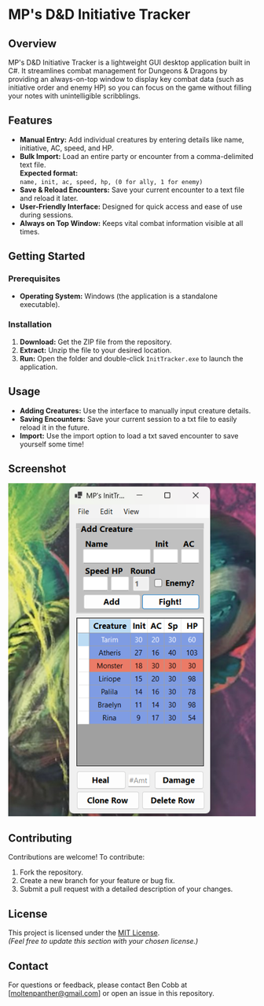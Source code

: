 # MP's D&D Initiative Tracker

## Overview
MP's D&D Initiative Tracker is a lightweight GUI desktop application built in C#. It streamlines combat management for Dungeons & Dragons by providing an always-on-top window to display key combat data (such as initiative order and enemy HP) so you can focus on the game without filling your notes with unintelligible scribblings.

## Features
- **Manual Entry:** Add individual creatures by entering details like name, initiative, AC, speed, and HP.
- **Bulk Import:** Load an entire party or encounter from a comma-delimited text file.  
  **Expected format:**  
  `name, init, ac, speed, hp, (0 for ally, 1 for enemy)`
- **Save & Reload Encounters:** Save your current encounter to a text file and reload it later.
- **User-Friendly Interface:** Designed for quick access and ease of use during sessions.
- **Always on Top Window:** Keeps vital combat information visible at all times.

## Getting Started

### Prerequisites
- **Operating System:** Windows (the application is a standalone executable).

### Installation
1. **Download:** Get the ZIP file from the repository.
2. **Extract:** Unzip the file to your desired location.
3. **Run:** Open the folder and double-click `InitTracker.exe` to launch the application.

## Usage
- **Adding Creatures:** Use the interface to manually input creature details.
- **Saving Encounters:** Save your current session to a txt file to easily reload it in the future.
- **Import:** Use the import option to load a txt saved encounter to save yourself some time!

## Screenshot
![D&D Initiative Tracker Screenshot](screenshot.png)  

## Contributing
Contributions are welcome! To contribute:
1. Fork the repository.
2. Create a new branch for your feature or bug fix.
3. Submit a pull request with a detailed description of your changes.

## License
This project is licensed under the [MIT License](LICENSE).  
*(Feel free to update this section with your chosen license.)*

## Contact
For questions or feedback, please contact Ben Cobb at [moltenpanther@gmail.com] or open an issue in this repository.
